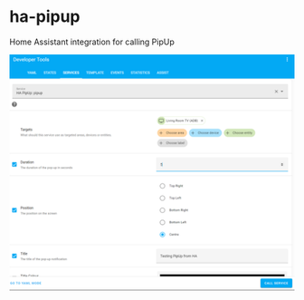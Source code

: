 # ha-pipup
Home Assistant integration for calling PipUp

![DevTools Example](https://github.com/dannytrigo/ha-pipup/blob/main/doc/devtools-service.png?raw=true)
